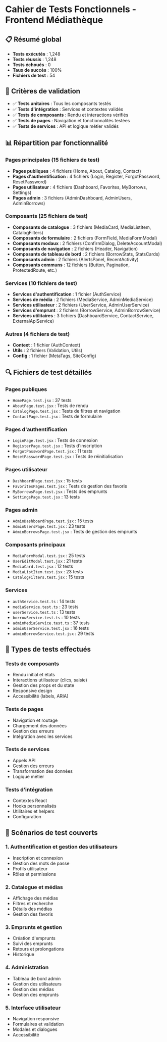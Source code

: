 # Cahier de Tests Fonctionnels - Frontend Médiathèque

## 📋 Résumé global

- **Tests exécutés** : 1,248
- **Tests réussis** : 1,248
- **Tests échoués** : 0
- **Taux de succès** : 100%
- **Fichiers de test** : 54

## 🎯 Critères de validation

- ✅ **Tests unitaires** : Tous les composants testés
- ✅ **Tests d'intégration** : Services et contextes validés
- ✅ **Tests de composants** : Rendu et interactions vérifiés
- ✅ **Tests de pages** : Navigation et fonctionnalités testées
- ✅ **Tests de services** : API et logique métier validés

## 📊 Répartition par fonctionnalité

### **Pages principales** (15 fichiers de test)
- **Pages publiques** : 4 fichiers (Home, About, Catalog, Contact)
- **Pages d'authentification** : 4 fichiers (Login, Register, ForgotPassword, ResetPassword)
- **Pages utilisateur** : 4 fichiers (Dashboard, Favorites, MyBorrows, Settings)
- **Pages admin** : 3 fichiers (AdminDashboard, AdminUsers, AdminBorrows)

### **Composants** (25 fichiers de test)
- **Composants de catalogue** : 3 fichiers (MediaCard, MediaListItem, CatalogFilters)
- **Composants de formulaire** : 2 fichiers (FormField, MediaFormModal)
- **Composants modaux** : 2 fichiers (ConfirmDialog, DeleteAccountModal)
- **Composants de navigation** : 2 fichiers (Header, Navigation)
- **Composants de tableau de bord** : 2 fichiers (BorrowStats, StatsCards)
- **Composants admin** : 2 fichiers (AlertsPanel, RecentActivity)
- **Composants communs** : 12 fichiers (Button, Pagination, ProtectedRoute, etc.)

### **Services** (10 fichiers de test)
- **Services d'authentification** : 1 fichier (AuthService)
- **Services de média** : 2 fichiers (MediaService, AdminMediaService)
- **Services utilisateur** : 2 fichiers (UserService, AdminUserService)
- **Services d'emprunt** : 2 fichiers (BorrowService, AdminBorrowService)
- **Services utilitaires** : 3 fichiers (DashboardService, ContactService, ExternalApiService)

### **Autres** (4 fichiers de test)
- **Context** : 1 fichier (AuthContext)
- **Utils** : 2 fichiers (Validation, Utils)
- **Config** : 1 fichier (MetaTags, SiteConfig)

## 🔍 Fichiers de test détaillés

### **Pages publiques**
- `HomePage.test.jsx` : 37 tests
- `AboutPage.test.jsx` : Tests de rendu
- `CatalogPage.test.jsx` : Tests de filtres et navigation
- `ContactPage.test.jsx` : Tests de formulaire

### **Pages d'authentification**
- `LoginPage.test.jsx` : Tests de connexion
- `RegisterPage.test.jsx` : Tests d'inscription
- `ForgotPasswordPage.test.jsx` : 11 tests
- `ResetPasswordPage.test.jsx` : Tests de réinitialisation

### **Pages utilisateur**
- `DashboardPage.test.jsx` : 15 tests
- `FavoritesPages.test.jsx` : Tests de gestion des favoris
- `MyBorrowsPage.test.jsx` : Tests des emprunts
- `SettingsPage.test.jsx` : 13 tests

### **Pages admin**
- `AdminDashboardPage.test.jsx` : 15 tests
- `AdminUsersPage.test.jsx` : 23 tests
- `AdminBorrowsPage.test.jsx` : Tests de gestion des emprunts

### **Composants principaux**
- `MediaFormModal.test.jsx` : 25 tests
- `UserEditModal.test.jsx` : 21 tests
- `MediaCard.test.jsx` : 12 tests
- `MediaListItem.test.jsx` : 23 tests
- `CatalogFilters.test.jsx` : 15 tests

### **Services**
- `authService.test.ts` : 14 tests
- `mediaService.test.ts` : 23 tests
- `userService.test.ts` : 13 tests
- `borrowService.test.ts` : 10 tests
- `adminMediaService.test.ts` : 37 tests
- `adminUserService.test.jsx` : 16 tests
- `adminBorrowService.test.jsx` : 29 tests

## 🧪 Types de tests effectués

### **Tests de composants**
- Rendu initial et états
- Interactions utilisateur (clics, saisie)
- Gestion des props et du state
- Responsive design
- Accessibilité (labels, ARIA)

### **Tests de pages**
- Navigation et routage
- Chargement des données
- Gestion des erreurs
- Intégration avec les services

### **Tests de services**
- Appels API
- Gestion des erreurs
- Transformation des données
- Logique métier

### **Tests d'intégration**
- Contextes React
- Hooks personnalisés
- Utilitaires et helpers
- Configuration

## 📱 Scénarios de test couverts

### **1. Authentification et gestion des utilisateurs**
- Inscription et connexion
- Gestion des mots de passe
- Profils utilisateur
- Rôles et permissions

### **2. Catalogue et médias**
- Affichage des médias
- Filtres et recherche
- Détails des médias
- Gestion des favoris

### **3. Emprunts et gestion**
- Création d'emprunts
- Suivi des emprunts
- Retours et prolongations
- Historique

### **4. Administration**
- Tableau de bord admin
- Gestion des utilisateurs
- Gestion des médias
- Gestion des emprunts

### **5. Interface utilisateur**
- Navigation responsive
- Formulaires et validation
- Modales et dialogues
- Accessibilité
